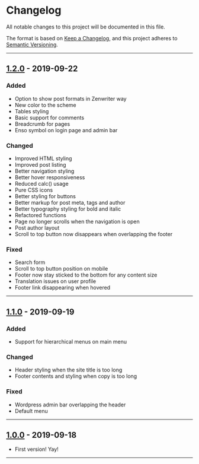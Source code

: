 # Changelog

All notable changes to this project will be documented in this file.

The format is based on [Keep a Changelog](https://keepachangelog.com/en/1.0.0/),
and this project adheres to [Semantic Versioning](https://semver.org/spec/v2.0.0.html).

---

## [1.2.0] - 2019-09-22

### Added
- Option to show post formats in Zenwriter way
- New color to the scheme
- Tables styling
- Basic support for comments
- Breadcrumb for pages
- Enso symbol on login page and admin bar

### Changed
- Improved HTML styling
- Improved post listing
- Better navigation styling
- Better hover responsiveness
- Reduced calc() usage
- Pure CSS icons
- Better styling for buttons
- Better markup for post meta, tags and author
- Better typography styling for bold and italic
- Refactored functions
- Page no longer scrolls when the navigation is open
- Post author layout
- Scroll to top button now disappears when overlapping the footer

### Fixed
- Search form
- Scroll to top button position on mobile
- Footer now stay sticked to the bottom for any content size
- Translation issues on user profile
- Footer link disappearing when hovered

---

## [1.1.0] - 2019-09-19

### Added
- Support for hierarchical menus on main menu

### Changed
- Header styling when the site title is too long
- Footer contents and styling when copy is too long

### Fixed
- Wordpress admin bar overlapping the header
- Default menu

---

## [1.0.0] - 2019-09-18

- First version! Yay!

---

[Unreleased]: https://github.com/ramonkcom/zenwriter/compare/v1.2.0...HEAD
[1.2.0]: https://github.com/ramonkcom/zenwriter/compare/v1.1.0...v1.2.0
[1.1.0]: https://github.com/ramonkcom/zenwriter/compare/v1.0.0...v1.1.0
[1.0.0]: https://github.com/ramonkcom/zenwriter/releases/tag/v1.0.0